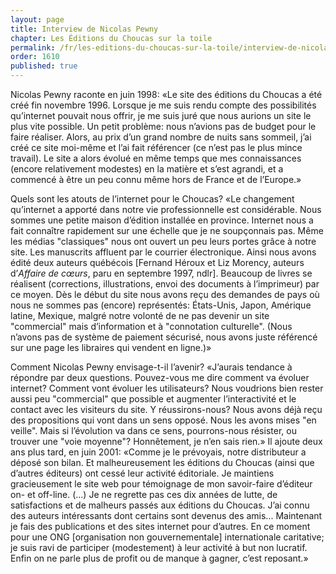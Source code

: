 ```yaml
---
layout: page
title: Interview de Nicolas Pewny
chapter: Les Éditions du Choucas sur la toile
permalink: /fr/les-editions-du-choucas-sur-la-toile/interview-de-nicolas-pewny/
order: 1610
published: true
---
```

<p>Nicolas Pewny raconte en juin 1998: «Le site des éditions du Choucas a été créé fin novembre 1996. Lorsque je me suis rendu compte des possibilités qu’internet pouvait nous offrir, je me suis juré que nous aurions un site le plus vite possible. Un petit problème: nous n’avions pas de budget pour le faire réaliser. Alors, au prix d’un grand nombre de nuits sans sommeil, j’ai créé ce site moi-même et l’ai fait référencer (ce n’est pas le plus mince travail). Le site a alors évolué en même temps que mes connaissances (encore relativement modestes) en la matière et s’est agrandi, et a commencé à être un peu connu même hors de France et de l’Europe.»</p>

<p>Quels sont les atouts de l’internet pour le Choucas? «Le changement qu’internet a apporté dans notre vie professionnelle est considérable. Nous sommes une petite maison d’édition installée en province. Internet nous a fait connaître rapidement sur une échelle que je ne soupçonnais pas. Même les médias "classiques" nous ont ouvert un peu leurs portes grâce à notre site. Les manuscrits affluent par le courrier électronique. Ainsi nous avons édité deux auteurs québécois [Fernand Héroux et Liz Morency, auteurs d’<em>Affaire de cœurs</em>, paru en septembre 1997, ndlr]. Beaucoup de livres se réalisent (corrections, illustrations, envoi des documents à l’imprimeur) par ce moyen. Dès le début du site nous avons reçu des demandes de pays où nous ne sommes pas (encore) représentés: États-Unis, Japon, Amérique latine, Mexique, malgré notre volonté de ne pas devenir un site "commercial" mais d’information et à "connotation culturelle". (Nous n’avons pas de système de paiement sécurisé, nous avons juste référencé sur une page les libraires qui vendent en ligne.)»</p>

<p>Comment Nicolas Pewny envisage-t-il l’avenir? «J’aurais tendance à répondre par deux questions. Pouvez-vous me dire comment va évoluer internet? Comment vont évoluer les utilisateurs? Nous voudrions bien rester aussi peu "commercial" que possible et augmenter l’interactivité et le contact avec les visiteurs du site. Y réussirons-nous? Nous avons déjà reçu des propositions qui vont dans un sens opposé. Nous les avons mises "en veille". Mais si l’évolution va dans ce sens, pourrons-nous résister, ou trouver une "voie moyenne"? Honnêtement, je n’en sais rien.» Il ajoute deux ans plus tard, en juin 2001: «Comme je le prévoyais, notre distributeur a déposé son bilan. Et malheureusement les éditions du Choucas (ainsi que d’autres éditeurs) ont cessé leur activité éditoriale. Je maintiens gracieusement le site web pour témoignage de mon savoir-faire d’éditeur on- et off-line. (...) Je ne regrette pas ces dix années de lutte, de satisfactions et de malheurs passés aux éditions du Choucas. J’ai connu des auteurs intéressants dont certains sont devenus des amis... Maintenant je fais des publications et des sites internet pour d’autres. En ce moment pour une ONG [organisation non gouvernementale] internationale caritative; je suis ravi de participer (modestement) à leur activité à but non lucratif. Enfin on ne parle plus de profit ou de manque à gagner, c’est reposant.»</p>